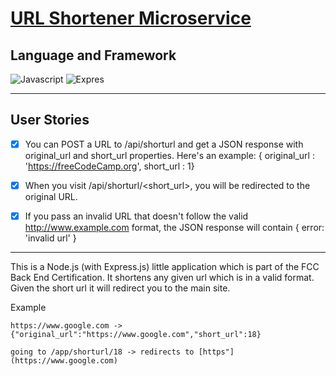 # [URL Shortener Microservice](https://www.freecodecamp.org/learn/back-end-development-and-apis/back-end-development-and-apis-projects/url-shortener-microservice)

## Language and Framework
![Javascript](https://img.shields.io/badge/Language-Javascript-brightgreen) ![Expres](https://img.shields.io/badge/Framework-Express-brightgreen)

___
## User Stories
- [x] You can POST a URL to /api/shorturl and get a JSON response with original_url and short_url properties. Here's an example: { original_url : 'https://freeCodeCamp.org', short_url : 1}

- [x] When you visit /api/shorturl/<short_url>, you will be redirected to the original URL.

- [x] If you pass an invalid URL that doesn't follow the valid http://www.example.com format, the JSON response will contain { error: 'invalid url' }

___

This is a Node.js (with Express.js) little application which is part of the FCC Back End Certification. It shortens any given url which is in a valid format. Given the short url it will redirect you to the main site.

Example 
```
https://www.google.com -> {"original_url":"https://www.google.com","short_url":18}

going to /app/shorturl/18 -> redirects to [https"](https://www.google.com)
```
